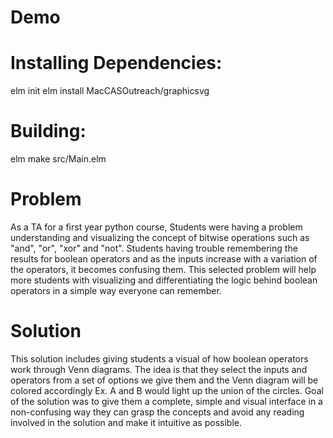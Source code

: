 # Demo

# Installing Dependencies:

elm init
elm install MacCASOutreach/graphicsvg

# Building:

elm make src/Main.elm

# Problem
As a TA for a first year python course, Students were having a problem understanding and visualizing the concept of bitwise operations such as "and", "or", "xor" and "not". Students having trouble remembering the results for boolean operators and as the inputs increase with a variation of the operators, it becomes confusing them. This selected problem will help more students with visualizing and differentiating the logic behind boolean operators in a simple way everyone can remember.

# Solution
This solution includes giving students a visual of how boolean operators work through Venn diagrams. The idea is that they select the inputs and operators from a set of options we give them and the Venn diagram will be colored accordingly Ex. A and B would light up the union of the circles. Goal of the solution was to give them a complete, simple and visual interface in a non-confusing way they can grasp the concepts and avoid any reading involved in the solution and make it intuitive as possible.



